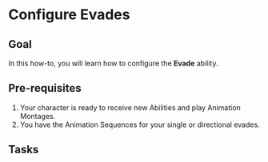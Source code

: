 # Configure Evades
<primary-label ref="combat"/>
<secondary-label ref="how-to"/>

## Goal

In this how-to, you will learn how to configure the **Evade** ability.

## Pre-requisites

1. Your character is ready to receive new Abilities and play Animation Montages.
2. You have the Animation Sequences for your single or directional evades.

## Tasks

<procedure title="Configured the Forward Reference" collapsible="true">
</procedure>

<procedure title="Create your Animation Montage" collapsible="true">
</procedure>

<procedure title="Configure Invincibility Frames" collapsible="true">
</procedure>

<procedure title="Create the Evade ability" collapsible="true">
</procedure>

<procedure title="Map input to the Evade abilities" collapsible="true">
</procedure>

<procedure title="Check your progress" collapsible="true">
</procedure>
